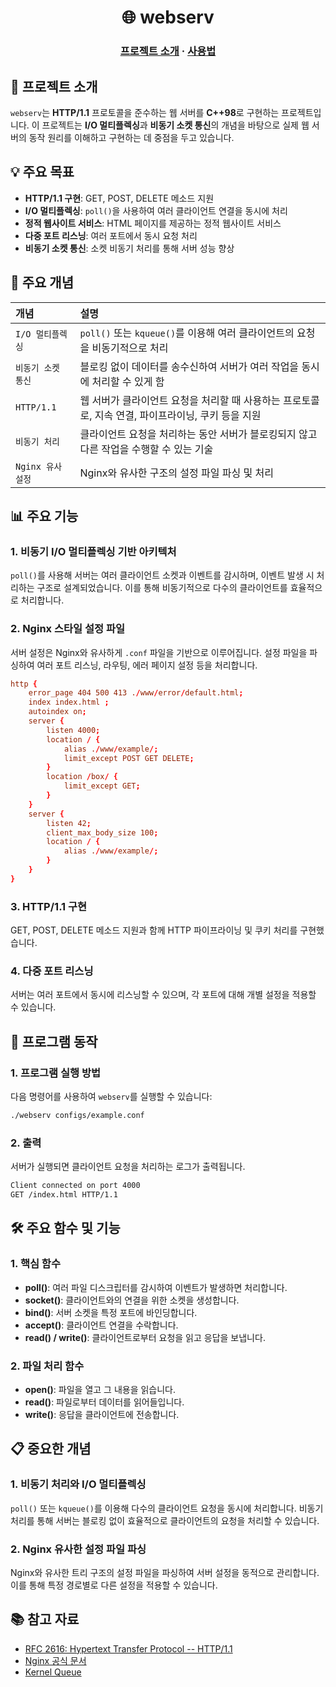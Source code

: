 <h1 align="center">
    🌐 webserv
</h1>

<h3 align="center">
	<a href="#-about-the-project">프로젝트 소개</a>
	<span> · </span>
	<a href="#%EF%B8%8F-usage">사용법</a>
</h3>

## 📘 프로젝트 소개

`webserv`는 **HTTP/1.1** 프로토콜을 준수하는 웹 서버를 **C++98**로 구현하는 프로젝트입니다. 이 프로젝트는 **I/O 멀티플렉싱**과 **비동기 소켓 통신**의 개념을 바탕으로 실제 웹 서버의 동작 원리를 이해하고 구현하는 데 중점을 두고 있습니다.

## 💡 주요 목표

- **HTTP/1.1 구현**: GET, POST, DELETE 메소드 지원
- **I/O 멀티플렉싱**: `poll()`을 사용하여 여러 클라이언트 연결을 동시에 처리
- **정적 웹사이트 서비스**: HTML 페이지를 제공하는 정적 웹사이트 서비스
- **다중 포트 리스닝**: 여러 포트에서 동시 요청 처리
- **비동기 소켓 통신**: 소켓 비동기 처리를 통해 서버 성능 향상

## 📂 주요 개념

| 개념 | 설명 |
|:------------|:------------|
| `I/O 멀티플렉싱` | `poll()` 또는 `kqueue()`를 이용해 여러 클라이언트의 요청을 비동기적으로 처리 |
| `비동기 소켓 통신` | 블로킹 없이 데이터를 송수신하여 서버가 여러 작업을 동시에 처리할 수 있게 함 |
| `HTTP/1.1` | 웹 서버가 클라이언트 요청을 처리할 때 사용하는 프로토콜로, 지속 연결, 파이프라이닝, 쿠키 등을 지원 |
| `비동기 처리` | 클라이언트 요청을 처리하는 동안 서버가 블로킹되지 않고 다른 작업을 수행할 수 있는 기술 |
| `Nginx 유사 설정` | Nginx와 유사한 구조의 설정 파일 파싱 및 처리 |

## 📊 주요 기능

### 1. **비동기 I/O 멀티플렉싱 기반 아키텍처**
`poll()`를 사용해 서버는 여러 클라이언트 소켓과 이벤트를 감시하며, 이벤트 발생 시 처리하는 구조로 설계되었습니다. 이를 통해 비동기적으로 다수의 클라이언트를 효율적으로 처리합니다.

### 2. **Nginx 스타일 설정 파일**
서버 설정은 Nginx와 유사하게 `.conf` 파일을 기반으로 이루어집니다. 설정 파일을 파싱하여 여러 포트 리스닝, 라우팅, 에러 페이지 설정 등을 처리합니다.

```conf
http {
    error_page 404 500 413 ./www/error/default.html;
    index index.html ;
    autoindex on;
    server {
        listen 4000;
        location / {
            alias ./www/example/;
            limit_except POST GET DELETE;
        }
        location /box/ {
            limit_except GET;
        }
    }
    server {
        listen 42;
        client_max_body_size 100;
        location / {
            alias ./www/example/;
        }
    }
}
```

### 3. **HTTP/1.1 구현**
GET, POST, DELETE 메소드 지원과 함께 HTTP 파이프라이닝 및 쿠키 처리를 구현했습니다.

### 4. **다중 포트 리스닝**
서버는 여러 포트에서 동시에 리스닝할 수 있으며, 각 포트에 대해 개별 설정을 적용할 수 있습니다.

## 🧠 프로그램 동작

### 1. **프로그램 실행 방법**

다음 명령어를 사용하여 `webserv`를 실행할 수 있습니다:

```bash
./webserv configs/example.conf
```

### 2. **출력**

서버가 실행되면 클라이언트 요청을 처리하는 로그가 출력됩니다.

```bash
Client connected on port 4000
GET /index.html HTTP/1.1
```

## 🛠️ 주요 함수 및 기능

### 1. **핵심 함수**

- **poll()**: 여러 파일 디스크립터를 감시하여 이벤트가 발생하면 처리합니다.
- **socket()**: 클라이언트와의 연결을 위한 소켓을 생성합니다.
- **bind()**: 서버 소켓을 특정 포트에 바인딩합니다.
- **accept()**: 클라이언트 연결을 수락합니다.
- **read() / write()**: 클라이언트로부터 요청을 읽고 응답을 보냅니다.

### 2. **파일 처리 함수**

- **open()**: 파일을 열고 그 내용을 읽습니다.
- **read()**: 파일로부터 데이터를 읽어들입니다.
- **write()**: 응답을 클라이언트에 전송합니다.

## 📋 중요한 개념

### 1. **비동기 처리와 I/O 멀티플렉싱**
`poll()` 또는 `kqueue()`를 이용해 다수의 클라이언트 요청을 동시에 처리합니다. 비동기 처리를 통해 서버는 블로킹 없이 효율적으로 클라이언트의 요청을 처리할 수 있습니다.

### 2. **Nginx 유사한 설정 파일 파싱**
Nginx와 유사한 트리 구조의 설정 파일을 파싱하여 서버 설정을 동적으로 관리합니다. 이를 통해 특정 경로별로 다른 설정을 적용할 수 있습니다.


## 📚 참고 자료

- [RFC 2616: Hypertext Transfer Protocol -- HTTP/1.1](https://datatracker.ietf.org/doc/html/rfc2616)
- [Nginx 공식 문서](https://nginx.org/en/docs/)
- [Kernel Queue](https://habr.com/en/articles/600123/)
